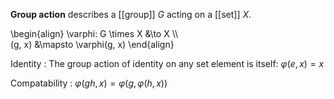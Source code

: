 **Group action** describes a [[group]] $G$ acting on a [[set]] $X$.

\begin{align}
\varphi: G \times X &\to X \\\\\
(g, x) &\mapsto \varphi(g, x)
\end{align}

Identity
: The group action of identity on any set element is itself: $\varphi(e, x)=x$

Compatability
: $\varphi(gh, x)= \varphi(g, \varphi(h, x))$